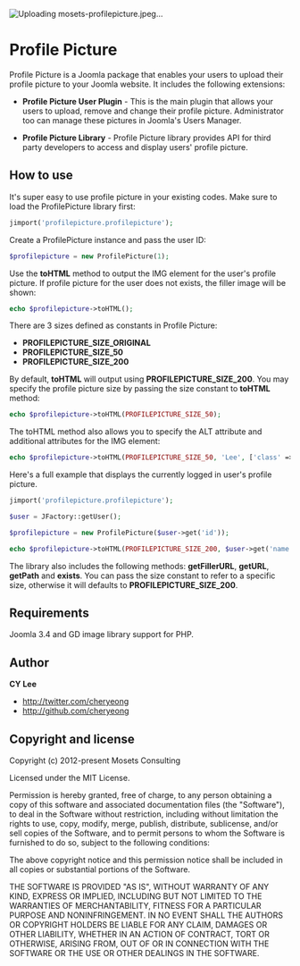 ![Uploading mosets-profilepicture.jpeg…]()

Profile Picture
===============

Profile Picture is a Joomla package that enables your users to upload their profile picture to your Joomla website. It includes the following extensions: 

+ **Profile Picture User Plugin** -
This is the main plugin that allows your users to upload, remove and change their profile picture. Administrator too can manage these pictures in Joomla's Users Manager.

+ **Profile Picture Library** - 
Profile Picture library provides API for third party developers to access and display users' profile picture.

How to use
----------
It's super easy to use profile picture in your existing codes. Make sure to load the ProfilePicture library first:

```php
jimport('profilepicture.profilepicture');
```

Create a ProfilePicture instance and pass the user ID:

```php
$profilepicture = new ProfilePicture(1);
```

Use the **toHTML** method to output the IMG element for the user's profile picture. If profile picture for the user does not exists, the filler image will be shown:

```php
echo $profilepicture->toHTML();
```

There are 3 sizes defined as constants in Profile Picture:
+ **PROFILEPICTURE_SIZE_ORIGINAL**
+ **PROFILEPICTURE_SIZE_50**
+ **PROFILEPICTURE_SIZE_200**
	
By default, **toHTML** will output using **PROFILEPICTURE_SIZE_200**. You may specify the profile picture size by passing the size constant to **toHTML** method:

```php
echo $profilepicture->toHTML(PROFILEPICTURE_SIZE_50);
```

The toHTML method also allows you to specify the ALT attribute and additional attributes for the IMG element:

```php
echo $profilepicture->toHTML(PROFILEPICTURE_SIZE_50, 'Lee', ['class' => 'profile', 'id' => 'lee-profile-picture']);
```

Here's a full example that displays the currently logged in user's profile picture.

```php
jimport('profilepicture.profilepicture');

$user = JFactory::getUser();

$profilepicture = new ProfilePicture($user->get('id'));

echo $profilepicture->toHTML(PROFILEPICTURE_SIZE_200, $user->get('name'));
```

The library also includes the following methods: **getFillerURL**, **getURL**, **getPath** and **exists**. You can pass the size constant to refer to a specific size, otherwise it will defaults to **PROFILEPICTURE_SIZE_200**.

Requirements
------------

Joomla 3.4 and GD image library support for PHP.

Author
-------

**CY Lee**

+ http://twitter.com/cheryeong
+ http://github.com/cheryeong

Copyright and license
---------------------

Copyright (c) 2012-present Mosets Consulting

Licensed under the MIT License.

Permission is hereby granted, free of charge, to any person obtaining a copy of this software and associated documentation files (the "Software"), to deal in the Software without restriction, including without limitation the rights to use, copy, modify, merge, publish, distribute, sublicense, and/or sell copies of the Software, and to permit persons to whom the Software is furnished to do so, subject to the following conditions:

The above copyright notice and this permission notice shall be included in all copies or substantial portions of the Software.

THE SOFTWARE IS PROVIDED "AS IS", WITHOUT WARRANTY OF ANY KIND, EXPRESS OR IMPLIED, INCLUDING BUT NOT LIMITED TO THE WARRANTIES OF MERCHANTABILITY, FITNESS FOR A PARTICULAR PURPOSE AND NONINFRINGEMENT. IN NO EVENT SHALL THE AUTHORS OR COPYRIGHT HOLDERS BE LIABLE FOR ANY CLAIM, DAMAGES OR OTHER LIABILITY, WHETHER IN AN ACTION OF CONTRACT, TORT OR OTHERWISE, ARISING FROM, OUT OF OR IN CONNECTION WITH THE SOFTWARE OR THE USE OR OTHER DEALINGS IN THE SOFTWARE.
